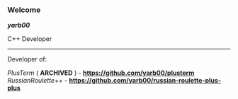 ### Welcome

***yarb00***

C++ Developer

-----

Developer of:

*PlusTerm* ( **ARCHIVED** ) - **https://github.com/yarb00/plusterm**
*RussianRoulette++* - **https://github.com/yarb00/russian-roulette-plus-plus**
